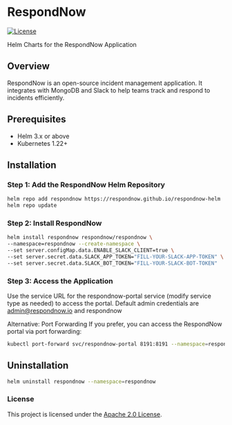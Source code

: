 # RespondNow

[![License](https://img.shields.io/badge/License-Apache%202.0-blue.svg)](https://opensource.org/licenses/Apache-2.0)

Helm Charts for the RespondNow Application

## Overview

RespondNow is an open-source incident management application. It integrates with MongoDB and Slack to help teams track and respond to incidents efficiently.

## Prerequisites

- Helm 3.x or above
- Kubernetes 1.22+

## Installation

### Step 1: Add the RespondNow Helm Repository

```bash
helm repo add respondnow https://respondnow.github.io/respondnow-helm
helm repo update
```

### Step 2: Install RespondNow

```bash
helm install respondnow respondnow/respondnow \
--namespace=respondnow --create-namespace \
--set server.configMap.data.ENABLE_SLACK_CLIENT=true \
--set server.secret.data.SLACK_APP_TOKEN="FILL-YOUR-SLACK-APP-TOKEN" \
--set server.secret.data.SLACK_BOT_TOKEN="FILL-YOUR-SLACK-BOT-TOKEN"
```

### Step 3: Access the Application

Use the service URL for the respondnow-portal service (modify service type as needed) to access the portal. Default admin credentials are admin@respondnow.io and respondnow

Alternative: Port Forwarding
If you prefer, you can access the RespondNow portal via port forwarding:

```bash
kubectl port-forward svc/respondnow-portal 8191:8191 --namespace=respondnow
```

## Uninstallation

```bash
helm uninstall respondnow --namespace=respondnow
```

### License
This project is licensed under the [Apache 2.0 License](https://opensource.org/licenses/Apache-2.0).



